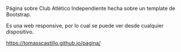 Página sobre Club Atlético Independiente hecha sobre un template de Bootstrap.

Es una web responsive, por lo cual se puede ver desde cualquier dispositivo.

https://tomasscastillo.github.io/pagina/
